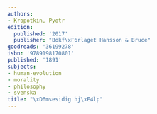 ```yaml
---
authors:
- Kropotkin, Pyotr
edition:
  published: '2017'
  publisher: "Bokf\xF6rlaget Hansson & Bruce"
goodreads: '36199278'
isbn: '9789198170801'
published: '1891'
subjects:
- human-evolution
- morality
- philosophy
- svenska
title: "\xD6msesidig hj\xE4lp"
---
```


